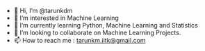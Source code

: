 - 👋 Hi, I’m @tarunkdm
- 👀 I’m interested in Machine Learning
- 🌱 I’m currently learning Python, Machine Learning and Statistics
- 💞️ I’m looking to collaborate on Machine Learning Projects.
- 📫 How to reach me : tarunkm.iitk@gmail.com

<!---
tarunkdm/tarunkdm is a ✨ special ✨ repository because its `README.md` (this file) appears on your GitHub profile.
You can click the Preview link to take a look at your changes.
--->

